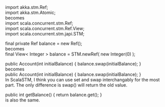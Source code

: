 import akka.stm.Ref;  
import akka.stm.Atomic;  
becomes   
import scala.concurrent.stm.Ref;  
import scala.concurrent.stm.Ref.View;    
import scala.concurrent.stm.japi.STM;   

final private Ref<Integer> balance = new Ref<Integer>();   
becomes  
final View< Integer > balance = STM.newRef( new Integer(0) );  

public Account(int initialBalance) { balance.swap(initialBalance); }  
becomes   
public Account(int initialBalance) { balance.swap(initialBalance); }   
In ScalaSTM, I think you can use set and swap interchangably for the most part. The only difference is swap() will return the old value.   


public int getBalance() { return balance.get(); }   
is also the same.   
